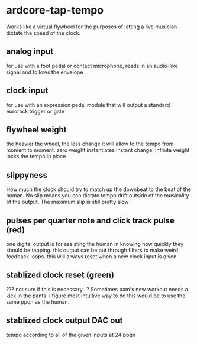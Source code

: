 # ardcore-tap-tempo
Works like a virtual flywheel for the purposes of letting a live musician dictate the speed of the clock.

## analog input
for use with a foot pedal or contact microphone, reads in an audio-like signal and follows the envelope

## clock input
for use with an expression pedal module that will output a standard eurorack trigger or gate

## flywheel weight
the heavier the wheel, the less change it will allow to the tempo from moment to moment. zero weight instantiates instant change. infinite weight locks the tempo in place

## slippyness
How much the clock should try to match up the downbeat to the beat of the human. No slip means you can dictate tempo drift outside of the musicality of the output. The maximum slip is still pretty slow

## pulses per quarter note and click track pulse (red)
one digital output is for assisting the human in knowing how quickly they should be tapping. this output can be put through filters to make weird feedback loops. this will always reset when a new clock input is given

## stablized clock reset (green)
??? not sure if this is necessary...? Sometimes pam's new workout needs a kick in the pants. I figure most intuitive way to do this would be to use the same ppqn as the human.

## stablized clock output DAC out
tempo according to all of the given inputs at 24 ppqn
